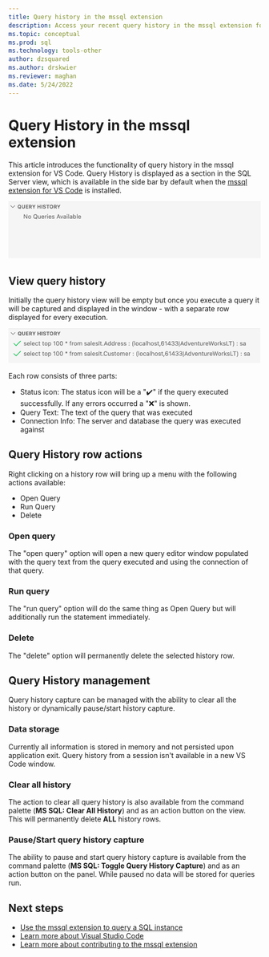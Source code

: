 ```yaml
---
title: Query history in the mssql extension
description: Access your recent query history in the mssql extension for VS Code.
ms.topic: conceptual
ms.prod: sql
ms.technology: tools-other
author: dzsquared
ms.author: drskwier
ms.reviewer: maghan
ms.date: 5/24/2022
---
```


# Query History in the mssql extension

This article introduces the functionality of query history in the mssql extension for VS Code. Query History is displayed as a section in the SQL Server view, which is available in the side bar by default when the [mssql extension for VS Code](mssql-extensions-vscode.md) is installed.

![Query History tab](./media/mssql-query-history/query-history-tab.png)


## View query history

Initially the query history view will be empty but once you execute a query it will be captured and displayed in the window - with a separate row displayed for every execution.

![Query History tab with queries](./media/mssql-query-history/query-history-tab-with-queries.png)

Each row consists of three parts:
- Status icon: The status icon will be a "✔️" if the query executed successfully. If any errors occurred a "❌" is shown.
- Query Text: The text of the query that was executed
- Connection Info: The server and database the query was executed against

## Query History row actions

Right clicking on a history row will bring up a menu with the following actions available:

- Open Query
- Run Query
- Delete

### Open query

The "open query" option will open a new query editor window populated with the query text from the query executed and using the connection of that query.

### Run query

The "run query" option will do the same thing as Open Query but will additionally run the statement immediately.

### Delete

The "delete" option will permanently delete the selected history row.

## Query History management

Query history capture can be managed with the ability to clear all the history or dynamically pause/start history capture.

### Data storage

Currently all information is stored in memory and not persisted upon application exit.  Query history from a session isn't available in a new VS Code window.

### Clear all history

The action to clear all query history is also available from the command palette (**MS SQL: Clear All History**) and as an action button on the view. This will permanently delete **ALL** history rows.

### Pause/Start query history capture

The ability to pause and start query history capture is available from the command palette (**MS SQL: Toggle Query History Capture**) and as an action button on the panel. While paused no data will be stored for queries run.


## Next steps
- [Use the mssql extension to query a SQL instance](sql-server-develop-use-vscode.md)
- [Learn more about Visual Studio Code](https://code.visualstudio.com/docs)
- [Learn more about contributing to the mssql extension ](https://github.com/Microsoft/vscode-mssql/wiki)